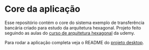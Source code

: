 # Core da aplicação

Esse repositório contém o core do sistema exemplo de transferência bancária criado para estudo da arquitetura hexagonal. Projeto feito seguindo as aulas do [curso de arquitetura hexagonal](https://www.udemy.com/course/arquitetura-hexagonal-com-java-1/) da udemy.

Para rodar a aplicação completa veja o README do [projeto desktop](https://github.com/Tales313/hexag-desktop).
